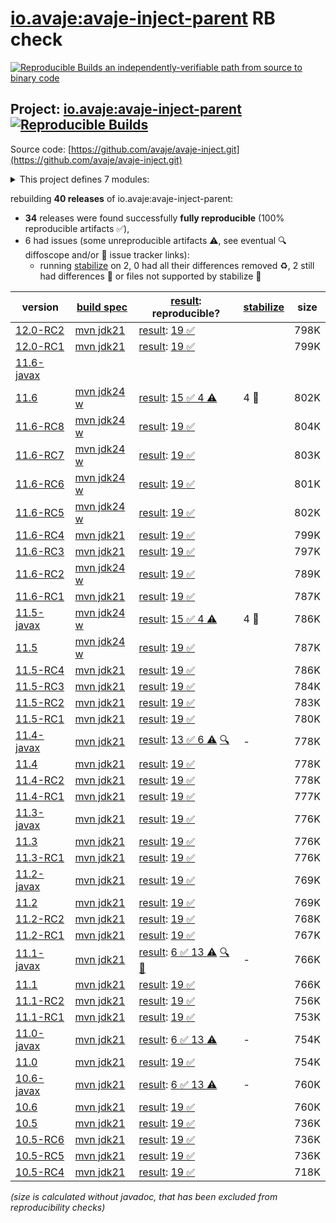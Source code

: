 [io.avaje:avaje-inject-parent](https://central.sonatype.com/artifact/io.avaje/avaje-inject-parent/versions) RB check
=======

[![Reproducible Builds](https://reproducible-builds.org/images/logos/rb.svg) an independently-verifiable path from source to binary code](https://reproducible-builds.org/)

## Project: [io.avaje:avaje-inject-parent](https://central.sonatype.com/artifact/io.avaje/avaje-inject-parent/versions) [![Reproducible Builds](https://img.shields.io/endpoint?url=https://raw.githubusercontent.com/jvm-repo-rebuild/reproducible-central/master/content/io/avaje/inject/badge.json)](https://github.com/jvm-repo-rebuild/reproducible-central/blob/master/content/io/avaje/inject/README.md)

Source code: [https://github.com/avaje/avaje-inject.git](https://github.com/avaje/avaje-inject.git)

<details><summary>This project defines 7 modules:</summary>

* [io.avaje:avaje-inject](https://central.sonatype.com/artifact/io.avaje/avaje-inject/overview)
* [io.avaje:avaje-inject-aop](https://central.sonatype.com/artifact/io.avaje/avaje-inject-aop/overview)
* [io.avaje:avaje-inject-events](https://central.sonatype.com/artifact/io.avaje/avaje-inject-events/overview)
* [io.avaje:avaje-inject-generator](https://central.sonatype.com/artifact/io.avaje/avaje-inject-generator/overview)
* [io.avaje:avaje-inject-maven-plugin](https://central.sonatype.com/artifact/io.avaje/avaje-inject-maven-plugin/overview)
* [io.avaje:avaje-inject-parent](https://central.sonatype.com/artifact/io.avaje/avaje-inject-parent/overview)
* [io.avaje:avaje-inject-test](https://central.sonatype.com/artifact/io.avaje/avaje-inject-test/overview)
</details>

rebuilding **40 releases** of io.avaje:avaje-inject-parent:
- **34** releases were found successfully **fully reproducible** (100% reproducible artifacts :white_check_mark:),
- 6 had issues (some unreproducible artifacts :warning:, see eventual :mag: diffoscope and/or :memo: issue tracker links):
  - running [stabilize](doc/stabilize.md) on 2, 0 had all their differences removed :recycle:, 2 still had differences :rotating_light: or files not supported by stabilize :no_entry_sign:

| version | [build spec](/BUILDSPEC.md) | [result](https://reproducible-builds.org/docs/jvm/): reproducible? | [stabilize](https://github.com/google/oss-rebuild/blob/main/cmd/stabilize/README.md) | size |
| -- | --------- | ------ | ------ | -- |
| [12.0-RC2](https://central.sonatype.com/artifact/io.avaje/avaje-inject-parent/12.0-RC2/pom) | [mvn jdk21](avaje-inject-12.0-RC2.buildspec) | [result](avaje-inject-parent-12.0-RC2.buildinfo): [19 :white_check_mark: ](avaje-inject-parent-12.0-RC2.buildcompare) | | 798K |
| [12.0-RC1](https://central.sonatype.com/artifact/io.avaje/avaje-inject-parent/12.0-RC1/pom) | [mvn jdk21](avaje-inject-12.0-RC1.buildspec) | [result](avaje-inject-parent-12.0-RC1.buildinfo): [19 :white_check_mark: ](avaje-inject-parent-12.0-RC1.buildcompare) | | 799K |
| [11.6-javax](https://central.sonatype.com/artifact/io.avaje/avaje-inject-parent/11.6-javax/pom) | | | |
| [11.6](https://central.sonatype.com/artifact/io.avaje/avaje-inject-parent/11.6/pom) | [mvn jdk24 w](avaje-inject-11.6.buildspec) | [result](avaje-inject-parent-11.6.buildinfo): [15 :white_check_mark:  4 :warning:](avaje-inject-parent-11.6.buildcompare) | 4 :rotating_light: | 802K |
| [11.6-RC8](https://central.sonatype.com/artifact/io.avaje/avaje-inject-parent/11.6-RC8/pom) | [mvn jdk24 w](avaje-inject-11.6-RC8.buildspec) | [result](avaje-inject-parent-11.6-RC8.buildinfo): [19 :white_check_mark: ](avaje-inject-parent-11.6-RC8.buildcompare) | | 804K |
| [11.6-RC7](https://central.sonatype.com/artifact/io.avaje/avaje-inject-parent/11.6-RC7/pom) | [mvn jdk24 w](avaje-inject-11.6-RC7.buildspec) | [result](avaje-inject-parent-11.6-RC7.buildinfo): [19 :white_check_mark: ](avaje-inject-parent-11.6-RC7.buildcompare) | | 803K |
| [11.6-RC6](https://central.sonatype.com/artifact/io.avaje/avaje-inject-parent/11.6-RC6/pom) | [mvn jdk24 w](avaje-inject-11.6-RC6.buildspec) | [result](avaje-inject-parent-11.6-RC6.buildinfo): [19 :white_check_mark: ](avaje-inject-parent-11.6-RC6.buildcompare) | | 801K |
| [11.6-RC5](https://central.sonatype.com/artifact/io.avaje/avaje-inject-parent/11.6-RC5/pom) | [mvn jdk24 w](avaje-inject-11.6-RC5.buildspec) | [result](avaje-inject-parent-11.6-RC5.buildinfo): [19 :white_check_mark: ](avaje-inject-parent-11.6-RC5.buildcompare) | | 802K |
| [11.6-RC4](https://central.sonatype.com/artifact/io.avaje/avaje-inject-parent/11.6-RC4/pom) | [mvn jdk21](avaje-inject-11.6-RC4.buildspec) | [result](avaje-inject-parent-11.6-RC4.buildinfo): [19 :white_check_mark: ](avaje-inject-parent-11.6-RC4.buildcompare) | | 799K |
| [11.6-RC3](https://central.sonatype.com/artifact/io.avaje/avaje-inject-parent/11.6-RC3/pom) | [mvn jdk21](avaje-inject-11.6-RC3.buildspec) | [result](avaje-inject-parent-11.6-RC3.buildinfo): [19 :white_check_mark: ](avaje-inject-parent-11.6-RC3.buildcompare) | | 797K |
| [11.6-RC2](https://central.sonatype.com/artifact/io.avaje/avaje-inject-parent/11.6-RC2/pom) | [mvn jdk24 w](avaje-inject-11.6-RC2.buildspec) | [result](avaje-inject-parent-11.6-RC2.buildinfo): [19 :white_check_mark: ](avaje-inject-parent-11.6-RC2.buildcompare) | | 789K |
| [11.6-RC1](https://central.sonatype.com/artifact/io.avaje/avaje-inject-parent/11.6-RC1/pom) | [mvn jdk21](avaje-inject-11.6-RC1.buildspec) | [result](avaje-inject-parent-11.6-RC1.buildinfo): [19 :white_check_mark: ](avaje-inject-parent-11.6-RC1.buildcompare) | | 787K |
| [11.5-javax](https://central.sonatype.com/artifact/io.avaje/avaje-inject-parent/11.5-javax/pom) | [mvn jdk24 w](avaje-inject-11.5-javax.buildspec) | [result](avaje-inject-parent-11.5-javax.buildinfo): [15 :white_check_mark:  4 :warning:](avaje-inject-parent-11.5-javax.buildcompare) | 4 :rotating_light: | 786K |
| [11.5](https://central.sonatype.com/artifact/io.avaje/avaje-inject-parent/11.5/pom) | [mvn jdk24 w](avaje-inject-11.5.buildspec) | [result](avaje-inject-parent-11.5.buildinfo): [19 :white_check_mark: ](avaje-inject-parent-11.5.buildcompare) | | 787K |
| [11.5-RC4](https://central.sonatype.com/artifact/io.avaje/avaje-inject-parent/11.5-RC4/pom) | [mvn jdk21](avaje-inject-11.5-RC4.buildspec) | [result](avaje-inject-parent-11.5-RC4.buildinfo): [19 :white_check_mark: ](avaje-inject-parent-11.5-RC4.buildcompare) | | 786K |
| [11.5-RC3](https://central.sonatype.com/artifact/io.avaje/avaje-inject-parent/11.5-RC3/pom) | [mvn jdk21](avaje-inject-11.5-RC3.buildspec) | [result](avaje-inject-parent-11.5-RC3.buildinfo): [19 :white_check_mark: ](avaje-inject-parent-11.5-RC3.buildcompare) | | 784K |
| [11.5-RC2](https://central.sonatype.com/artifact/io.avaje/avaje-inject-parent/11.5-RC2/pom) | [mvn jdk21](avaje-inject-11.5-RC2.buildspec) | [result](avaje-inject-parent-11.5-RC2.buildinfo): [19 :white_check_mark: ](avaje-inject-parent-11.5-RC2.buildcompare) | | 783K |
| [11.5-RC1](https://central.sonatype.com/artifact/io.avaje/avaje-inject-parent/11.5-RC1/pom) | [mvn jdk21](avaje-inject-11.5-RC1.buildspec) | [result](avaje-inject-parent-11.5-RC1.buildinfo): [19 :white_check_mark: ](avaje-inject-parent-11.5-RC1.buildcompare) | | 780K |
| [11.4-javax](https://central.sonatype.com/artifact/io.avaje/avaje-inject-parent/11.4-javax/pom) | [mvn jdk21](avaje-inject-11.4-javax.buildspec) | [result](avaje-inject-parent-11.4-javax.buildinfo): [13 :white_check_mark:  6 :warning:](avaje-inject-parent-11.4-javax.buildcompare) [:mag:](avaje-inject-parent-11.4-javax.diffoscope) | - | 778K |
| [11.4](https://central.sonatype.com/artifact/io.avaje/avaje-inject-parent/11.4/pom) | [mvn jdk21](avaje-inject-11.4.buildspec) | [result](avaje-inject-parent-11.4.buildinfo): [19 :white_check_mark: ](avaje-inject-parent-11.4.buildcompare) | | 778K |
| [11.4-RC2](https://central.sonatype.com/artifact/io.avaje/avaje-inject-parent/11.4-RC2/pom) | [mvn jdk21](avaje-inject-11.4-RC2.buildspec) | [result](avaje-inject-parent-11.4-RC2.buildinfo): [19 :white_check_mark: ](avaje-inject-parent-11.4-RC2.buildcompare) | | 778K |
| [11.4-RC1](https://central.sonatype.com/artifact/io.avaje/avaje-inject-parent/11.4-RC1/pom) | [mvn jdk21](avaje-inject-11.4-RC1.buildspec) | [result](avaje-inject-parent-11.4-RC1.buildinfo): [19 :white_check_mark: ](avaje-inject-parent-11.4-RC1.buildcompare) | | 777K |
| [11.3-javax](https://central.sonatype.com/artifact/io.avaje/avaje-inject-parent/11.3-javax/pom) | [mvn jdk21](avaje-inject-11.3-javax.buildspec) | [result](avaje-inject-parent-11.3-javax.buildinfo): [19 :white_check_mark: ](avaje-inject-parent-11.3-javax.buildcompare) | | 776K |
| [11.3](https://central.sonatype.com/artifact/io.avaje/avaje-inject-parent/11.3/pom) | [mvn jdk21](avaje-inject-11.3.buildspec) | [result](avaje-inject-parent-11.3.buildinfo): [19 :white_check_mark: ](avaje-inject-parent-11.3.buildcompare) | | 776K |
| [11.3-RC1](https://central.sonatype.com/artifact/io.avaje/avaje-inject-parent/11.3-RC1/pom) | [mvn jdk21](avaje-inject-11.3-RC1.buildspec) | [result](avaje-inject-parent-11.3-RC1.buildinfo): [19 :white_check_mark: ](avaje-inject-parent-11.3-RC1.buildcompare) | | 776K |
| [11.2-javax](https://central.sonatype.com/artifact/io.avaje/avaje-inject-parent/11.2-javax/pom) | [mvn jdk21](avaje-inject-11.2-javax.buildspec) | [result](avaje-inject-parent-11.2-javax.buildinfo): [19 :white_check_mark: ](avaje-inject-parent-11.2-javax.buildcompare) | | 769K |
| [11.2](https://central.sonatype.com/artifact/io.avaje/avaje-inject-parent/11.2/pom) | [mvn jdk21](avaje-inject-11.2.buildspec) | [result](avaje-inject-parent-11.2.buildinfo): [19 :white_check_mark: ](avaje-inject-parent-11.2.buildcompare) | | 769K |
| [11.2-RC2](https://central.sonatype.com/artifact/io.avaje/avaje-inject-parent/11.2-RC2/pom) | [mvn jdk21](avaje-inject-11.2-RC2.buildspec) | [result](avaje-inject-parent-11.2-RC2.buildinfo): [19 :white_check_mark: ](avaje-inject-parent-11.2-RC2.buildcompare) | | 768K |
| [11.2-RC1](https://central.sonatype.com/artifact/io.avaje/avaje-inject-parent/11.2-RC1/pom) | [mvn jdk21](avaje-inject-11.2-RC1.buildspec) | [result](avaje-inject-parent-11.2-RC1.buildinfo): [19 :white_check_mark: ](avaje-inject-parent-11.2-RC1.buildcompare) | | 767K |
| [11.1-javax](https://central.sonatype.com/artifact/io.avaje/avaje-inject-parent/11.1-javax/pom) | [mvn jdk21](avaje-inject-11.1-javax.buildspec) | [result](avaje-inject-parent-11.1-javax.buildinfo): [6 :white_check_mark:  13 :warning:](avaje-inject-parent-11.1-javax.buildcompare) [:mag:](avaje-inject-parent-11.1-javax.diffoscope) [:memo:](https://github.com/avaje/avaje-inject/issues/757) | - | 766K |
| [11.1](https://central.sonatype.com/artifact/io.avaje/avaje-inject-parent/11.1/pom) | [mvn jdk21](avaje-inject-11.1.buildspec) | [result](avaje-inject-parent-11.1.buildinfo): [19 :white_check_mark: ](avaje-inject-parent-11.1.buildcompare) | | 766K |
| [11.1-RC2](https://central.sonatype.com/artifact/io.avaje/avaje-inject-parent/11.1-RC2/pom) | [mvn jdk21](avaje-inject-11.1-RC2.buildspec) | [result](avaje-inject-parent-11.1-RC2.buildinfo): [19 :white_check_mark: ](avaje-inject-parent-11.1-RC2.buildcompare) | | 756K |
| [11.1-RC1](https://central.sonatype.com/artifact/io.avaje/avaje-inject-parent/11.1-RC1/pom) | [mvn jdk21](avaje-inject-11.1-RC1.buildspec) | [result](avaje-inject-parent-11.1-RC1.buildinfo): [19 :white_check_mark: ](avaje-inject-parent-11.1-RC1.buildcompare) | | 753K |
| [11.0-javax](https://central.sonatype.com/artifact/io.avaje/avaje-inject-parent/11.0-javax/pom) | [mvn jdk21](avaje-inject-11.0-javax.buildspec) | [result](avaje-inject-parent-11.0-javax.buildinfo): [6 :white_check_mark:  13 :warning:](avaje-inject-parent-11.0-javax.buildcompare) | - | 754K |
| [11.0](https://central.sonatype.com/artifact/io.avaje/avaje-inject-parent/11.0/pom) | [mvn jdk21](avaje-inject-11.0.buildspec) | [result](avaje-inject-parent-11.0.buildinfo): [19 :white_check_mark: ](avaje-inject-parent-11.0.buildcompare) | | 754K |
| [10.6-javax](https://central.sonatype.com/artifact/io.avaje/avaje-inject-parent/10.6-javax/pom) | [mvn jdk21](avaje-inject-10.6-javax.buildspec) | [result](avaje-inject-parent-10.6-javax.buildinfo): [6 :white_check_mark:  13 :warning:](avaje-inject-parent-10.6-javax.buildcompare) | - | 760K |
| [10.6](https://central.sonatype.com/artifact/io.avaje/avaje-inject-parent/10.6/pom) | [mvn jdk21](avaje-inject-10.6.buildspec) | [result](avaje-inject-parent-10.6.buildinfo): [19 :white_check_mark: ](avaje-inject-parent-10.6.buildcompare) | | 760K |
| [10.5](https://central.sonatype.com/artifact/io.avaje/avaje-inject-parent/10.5/pom) | [mvn jdk21](avaje-inject-10.5.buildspec) | [result](avaje-inject-parent-10.5.buildinfo): [19 :white_check_mark: ](avaje-inject-parent-10.5.buildcompare) | | 736K |
| [10.5-RC6](https://central.sonatype.com/artifact/io.avaje/avaje-inject-parent/10.5-RC6/pom) | [mvn jdk21](avaje-inject-10.5-RC6.buildspec) | [result](avaje-inject-parent-10.5-RC6.buildinfo): [19 :white_check_mark: ](avaje-inject-parent-10.5-RC6.buildcompare) | | 736K |
| [10.5-RC5](https://central.sonatype.com/artifact/io.avaje/avaje-inject-parent/10.5-RC5/pom) | [mvn jdk21](avaje-inject-10.5-RC5.buildspec) | [result](avaje-inject-parent-10.5-RC5.buildinfo): [19 :white_check_mark: ](avaje-inject-parent-10.5-RC5.buildcompare) | | 736K |
| [10.5-RC4](https://central.sonatype.com/artifact/io.avaje/avaje-inject-parent/10.5-RC4/pom) | [mvn jdk21](avaje-inject-10.5-RC4.buildspec) | [result](avaje-inject-parent-10.5-RC4.buildinfo): [19 :white_check_mark: ](avaje-inject-parent-10.5-RC4.buildcompare) | | 718K |

<i>(size is calculated without javadoc, that has been excluded from reproducibility checks)</i>
